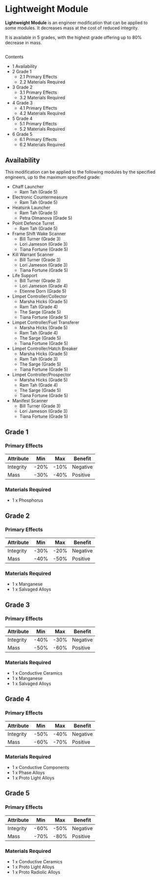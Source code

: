 # Lightweight Module
**Lightweight Module** is an engineer modification that can be applied to some modules. It decreases mass at the cost of reduced integrity.

It is available in 5 grades, with the highest grade offering up to 80% decrease in mass.

## 

Contents

- 1 Availability
- 2 Grade 1
    - 2.1 Primary Effects
    - 2.2 Materials Required
- 3 Grade 2
    - 3.1 Primary Effects
    - 3.2 Materials Required
- 4 Grade 3
    - 4.1 Primary Effects
    - 4.2 Materials Required
- 5 Grade 4
    - 5.1 Primary Effects
    - 5.2 Materials Required
- 6 Grade 5
    - 6.1 Primary Effects
    - 6.2 Materials Required

## Availability

This modification can be applied to the following modules by the specified engineers, up to the maximum specified grade:

- Chaff Launcher
    - Ram Tah (Grade 5)
- Electronic Countermeasure
    - Ram Tah (Grade 5)
- Heatsink Launcher
    - Ram Tah (Grade 5)
    - Petra Olmanova (Grade 5)
- Point Defence Turret
    - Ram Tah (Grade 5)
- Frame Shift Wake Scanner
    - Bill Turner (Grade 3)
    - Lori Jameson  (Grade 3)
    - Tiana Fortune (Grade 5)
- Kill Warrant Scanner
    - Bill Turner (Grade 3)
    - Lori Jameson  (Grade 3)
    - Tiana Fortune (Grade 5)
- Life Support
    - Bill Turner (Grade 3)
    - Lori Jameson  (Grade 4)
    - Etienne Dorn (Grade 5)
- Limpet Controller/Collector
    - Marsha Hicks (Grade 5)
    - Ram Tah (Grade 4)
    - The Sarge (Grade 5)
    - Tiana Fortune (Grade 5)
- Limpet Controller/Fuel Transferer
    - Marsha Hicks (Grade 5)
    - Ram Tah (Grade 4)
    - The Sarge (Grade 5)
    - Tiana Fortune (Grade 5)
- Limpet Controller/Hatch Breaker
    - Marsha Hicks (Grade 5)
    - Ram Tah (Grade 3)
    - The Sarge (Grade 5)
    - Tiana Fortune (Grade 5)
- Limpet Controller/Prospector
    - Marsha Hicks (Grade 5)
    - Ram Tah (Grade 4)
    - The Sarge (Grade 5)
    - Tiana Fortune (Grade 5)
- Manifest Scanner
    - Bill Turner (Grade 3)
    - Lori Jameson  (Grade 3)
    - Tiana Fortune (Grade 5)

## Grade 1

### Primary Effects

| Attribute | Min | Max | Benefit |
| --- | --- | --- | --- |
| Integrity | -20% | -10% | Negative |
| Mass | -30% | -40% | Positive |

### Materials Required

- 1 x Phosphorus

## Grade 2

### Primary Effects

| Attribute | Min | Max | Benefit |
| --- | --- | --- | --- |
| Integrity | -30% | -20% | Negative |
| Mass | -40% | -50% | Positive |

### Materials Required

- 1 x Manganese
- 1 x Salvaged Alloys

## Grade 3

### Primary Effects

| Attribute | Min | Max | Benefit |
| --- | --- | --- | --- |
| Integrity | -40% | -30% | Negative |
| Mass | -50% | -60% | Positive |

### Materials Required

- 1 x Conductive Ceramics
- 1 x Manganese
- 1 x Salvaged Alloys

## Grade 4

### Primary Effects

| Attribute | Min | Max | Benefit |
| --- | --- | --- | --- |
| Integrity | -50% | -40% | Negative |
| Mass | -60% | -70% | Positive |

### Materials Required

- 1 x Conductive Components
- 1 x Phase Alloys
- 1 x Proto Light Alloys

## Grade 5

### Primary Effects

| Attribute | Min | Max | Benefit |
| --- | --- | --- | --- |
| Integrity | -60% | -50% | Negative |
| Mass | -70% | -80% | Positive |

### Materials Required

- 1 x Conductive Ceramics
- 1 x Proto Light Alloys
- 1 x Proto Radiolic Alloys